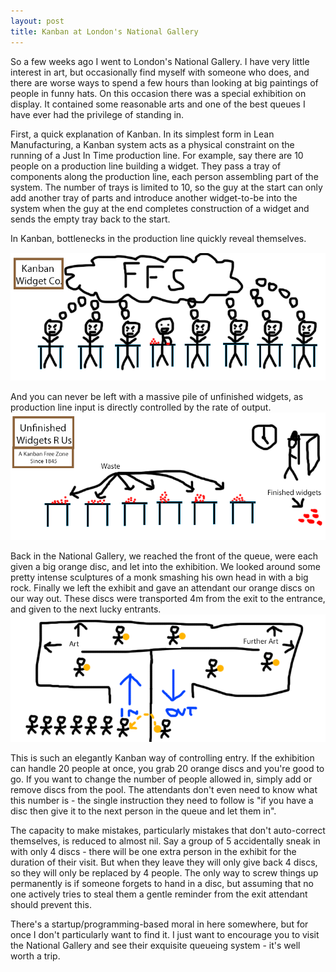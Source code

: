 ```yaml
---
layout: post
title: Kanban at London's National Gallery
---
```

So a few weeks ago I went to London's National Gallery. I have very little interest in art, but occasionally find myself with someone who does, and there are worse ways to spend a few hours than looking at big paintings of people in funny hats. On this occasion there was a special exhibition on display. It contained some reasonable arts and one of the best queues I have ever had the privilege of standing in.

First, a quick explanation of Kanban. In its simplest form in Lean Manufacturing, a Kanban system acts as a physical constraint on the running of a Just In Time production line. For example, say there are 10 people on a production line building a widget. They pass a tray of components along the production line, each person assembling part of the system. The number of trays is limited to 10, so the guy at the start can only add another tray of parts and introduce another widget-to-be into the system when the guy at the end completes construction of a widget and sends the empty tray back to the start.

In Kanban, bottlenecks in the production line quickly reveal themselves.
<img src="/images/ffs.png" style="margin-top:15px" />

And you can never be left with a massive pile of unfinished widgets, as production line input is directly controlled by the rate of output.
<img src="/images/unfinished.png" />

Back in the National Gallery, we reached the front of the queue, were each given a big orange disc, and let into the exhibition. We looked around some pretty intense sculptures of a monk smashing his own head in with a big rock. Finally we left the exhibit and gave an attendant our orange discs on our way out. These discs were transported 4m from the exit to the entrance, and given to the next lucky entrants.
<img src="/images/nationalgallery.png" />

This is such an elegantly Kanban way of controlling entry. If the exhibition can handle 20 people at once, you grab 20 orange discs and you're good to go. If you want to change the number of people allowed in, simply add or remove discs from the pool. The attendants don't even need to know what this number is - the single instruction they need to follow is "if you have a disc then give it to the next person in the queue and let them in".

The capacity to make mistakes, particularly mistakes that don't auto-correct themselves, is reduced to almost nil. Say a group of 5 accidentally sneak in with only 4 discs - there will be one extra person in the exhibit for the duration of their visit. But when they leave they will only give back 4 discs, so they will only be replaced by 4 people. The only way to screw things up permanently is if someone forgets to hand in a disc, but assuming that no one actively tries to steal them a gentle reminder from the exit attendant should prevent this.

There's a startup/programming-based moral in here somewhere, but for once I don't particularly want to find it. I just want to encourage you to visit the National Gallery and see their exquisite queueing system - it's well worth a trip.
